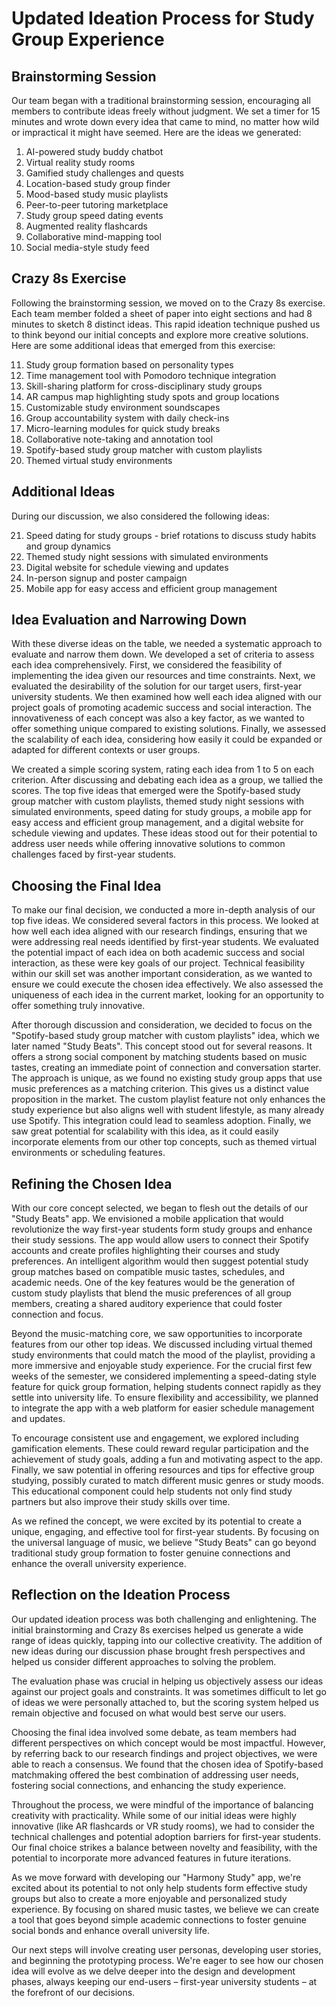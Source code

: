 # Updated Ideation Process for Study Group Experience

## Brainstorming Session

Our team began with a traditional brainstorming session, encouraging all members to contribute ideas freely without judgment. We set a timer for 15 minutes and wrote down every idea that came to mind, no matter how wild or impractical it might have seemed. Here are the ideas we generated:

1. AI-powered study buddy chatbot
2. Virtual reality study rooms
3. Gamified study challenges and quests
4. Location-based study group finder
5. Mood-based study music playlists
6. Peer-to-peer tutoring marketplace
7. Study group speed dating events
8. Augmented reality flashcards
9. Collaborative mind-mapping tool
10. Social media-style study feed

## Crazy 8s Exercise

Following the brainstorming session, we moved on to the Crazy 8s exercise. Each team member folded a sheet of paper into eight sections and had 8 minutes to sketch 8 distinct ideas. This rapid ideation technique pushed us to think beyond our initial concepts and explore more creative solutions. Here are some additional ideas that emerged from this exercise:

11. Study group formation based on personality types
12. Time management tool with Pomodoro technique integration
13. Skill-sharing platform for cross-disciplinary study groups
14. AR campus map highlighting study spots and group locations
15. Customizable study environment soundscapes
16. Group accountability system with daily check-ins
17. Micro-learning modules for quick study breaks
18. Collaborative note-taking and annotation tool
19. Spotify-based study group matcher with custom playlists
20. Themed virtual study environments

## Additional Ideas

During our discussion, we also considered the following ideas:

21. Speed dating for study groups - brief rotations to discuss study habits and group dynamics
22. Themed study night sessions with simulated environments
23. Digital website for schedule viewing and updates
24. In-person signup and poster campaign
25. Mobile app for easy access and efficient group management

## Idea Evaluation and Narrowing Down 

With these diverse ideas on the table, we needed a systematic approach to evaluate and narrow them down. We developed a set of criteria to assess each idea comprehensively. First, we considered the feasibility of implementing the idea given our resources and time constraints. Next, we evaluated the desirability of the solution for our target users, first-year university students. We then examined how well each idea aligned with our project goals of promoting academic success and social interaction. The innovativeness of each concept was also a key factor, as we wanted to offer something unique compared to existing solutions. Finally, we assessed the scalability of each idea, considering how easily it could be expanded or adapted for different contexts or user groups. 

We created a simple scoring system, rating each idea from 1 to 5 on each criterion. After discussing and debating each idea as a group, we tallied the scores. The top five ideas that emerged were the Spotify-based study group matcher with custom playlists, themed study night sessions with simulated environments, speed dating for study groups, a mobile app for easy access and efficient group management, and a digital website for schedule viewing and updates. These ideas stood out for their potential to address user needs while offering innovative solutions to common challenges faced by first-year students. 

## Choosing the Final Idea 

To make our final decision, we conducted a more in-depth analysis of our top five ideas. We considered several factors in this process. We looked at how well each idea aligned with our research findings, ensuring that we were addressing real needs identified by first-year students. We evaluated the potential impact of each idea on both academic success and social interaction, as these were key goals of our project. Technical feasibility within our skill set was another important consideration, as we wanted to ensure we could execute the chosen idea effectively. We also assessed the uniqueness of each idea in the current market, looking for an opportunity to offer something truly innovative. 

After thorough discussion and consideration, we decided to focus on the "Spotify-based study group matcher with custom playlists" idea, which we later named "Study Beats". This concept stood out for several reasons. It offers a strong social component by matching students based on music tastes, creating an immediate point of connection and conversation starter. The approach is unique, as we found no existing study group apps that use music preferences as a matching criterion. This gives us a distinct value proposition in the market. The custom playlist feature not only enhances the study experience but also aligns well with student lifestyle, as many already use Spotify. This integration could lead to seamless adoption. Finally, we saw great potential for scalability with this idea, as it could easily incorporate elements from our other top concepts, such as themed virtual environments or scheduling features. 

## Refining the Chosen Idea 

With our core concept selected, we began to flesh out the details of our "Study Beats" app. We envisioned a mobile application that would revolutionize the way first-year students form study groups and enhance their study sessions. The app would allow users to connect their Spotify accounts and create profiles highlighting their courses and study preferences. An intelligent algorithm would then suggest potential study group matches based on compatible music tastes, schedules, and academic needs. One of the key features would be the generation of custom study playlists that blend the music preferences of all group members, creating a shared auditory experience that could foster connection and focus. 

Beyond the music-matching core, we saw opportunities to incorporate features from our other top ideas. We discussed including virtual themed study environments that could match the mood of the playlist, providing a more immersive and enjoyable study experience. For the crucial first few weeks of the semester, we considered implementing a speed-dating style feature for quick group formation, helping students connect rapidly as they settle into university life. To ensure flexibility and accessibility, we planned to integrate the app with a web platform for easier schedule management and updates. 

To encourage consistent use and engagement, we explored including gamification elements. These could reward regular participation and the achievement of study goals, adding a fun and motivating aspect to the app. Finally, we saw potential in offering resources and tips for effective group studying, possibly curated to match different music genres or study moods. This educational component could help students not only find study partners but also improve their study skills over time. 

As we refined the concept, we were excited by its potential to create a unique, engaging, and effective tool for first-year students. By focusing on the universal language of music, we believe "Study Beats" can go beyond traditional study group formation to foster genuine connections and enhance the overall university experience.

## Reflection on the Ideation Process

Our updated ideation process was both challenging and enlightening. The initial brainstorming and Crazy 8s exercises helped us generate a wide range of ideas quickly, tapping into our collective creativity. The addition of new ideas during our discussion phase brought fresh perspectives and helped us consider different approaches to solving the problem.

The evaluation phase was crucial in helping us objectively assess our ideas against our project goals and constraints. It was sometimes difficult to let go of ideas we were personally attached to, but the scoring system helped us remain objective and focused on what would best serve our users.

Choosing the final idea involved some debate, as team members had different perspectives on which concept would be most impactful. However, by referring back to our research findings and project objectives, we were able to reach a consensus. We found that the chosen idea of Spotify-based matchmaking offered the best combination of addressing user needs, fostering social connections, and enhancing the study experience.

Throughout the process, we were mindful of the importance of balancing creativity with practicality. While some of our initial ideas were highly innovative (like AR flashcards or VR study rooms), we had to consider the technical challenges and potential adoption barriers for first-year students. Our final choice strikes a balance between novelty and feasibility, with the potential to incorporate more advanced features in future iterations.

As we move forward with developing our "Harmony Study" app, we're excited about its potential to not only help students form effective study groups but also to create a more enjoyable and personalized study experience. By focusing on shared music tastes, we believe we can create a tool that goes beyond simple academic connections to foster genuine social bonds and enhance overall university life.

Our next steps will involve creating user personas, developing user stories, and beginning the prototyping process. We're eager to see how our chosen idea will evolve as we delve deeper into the design and development phases, always keeping our end-users – first-year university students – at the forefront of our decisions.
